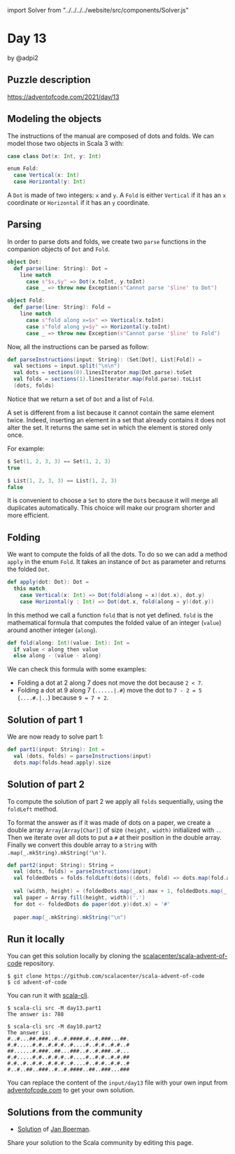 import Solver from "../../../../website/src/components/Solver.js"

# Day 13
by @adpi2

## Puzzle description

https://adventofcode.com/2021/day/13

## Modeling the objects

The instructions of the manual are composed of dots and folds.
We can model those two objects in Scala 3 with:

```scala
case class Dot(x: Int, y: Int)

enum Fold:
  case Vertical(x: Int)
  case Horizontal(y: Int)
```

A `Dot` is made of two integers: `x` and `y`.
A `Fold` is either `Vertical` if it has an `x` coordinate or `Horizontal` if it has an `y` coordinate. 

## Parsing

In order to parse dots and folds, we create two `parse` functions in the companion objects of `Dot` and `Fold`.

```scala
object Dot:
  def parse(line: String): Dot =
    line match
      case s"$x,$y" => Dot(x.toInt, y.toInt)
      case _ => throw new Exception(s"Cannot parse '$line' to Dot")

object Fold:
  def parse(line: String): Fold =
    line match
      case s"fold along x=$x" => Vertical(x.toInt)
      case s"fold along y=$y" => Horizontal(y.toInt)
      case _ => throw new Exception(s"Cannot parse '$line' to Fold")
```

Now, all the instructions can be parsed as follow:

```scala
def parseInstructions(input: String): (Set[Dot], List[Fold]) =
  val sections = input.split("\n\n")
  val dots = sections(0).linesIterator.map(Dot.parse).toSet
  val folds = sections(1).linesIterator.map(Fold.parse).toList
  (dots, folds)
```

Notice that we return a set of `Dot` and a list of `Fold`.

A set is different from a list because it cannot contain the same element twice.
Indeed, inserting an element in a set that already contains it does not alter the set.
It returns the same set in which the element is stored only once.

For example:
```scala
$ Set(1, 2, 3, 3) == Set(1, 2, 3)
true

$ List(1, 2, 3, 3) == List(1, 2, 3)
false
```

It is convenient to choose a `Set` to store the `Dot`s because it will merge all duplicates automatically.
This choice will make our program shorter and more efficient.

## Folding

We want to compute the folds of all the dots.
To do so we can add a method `apply` in the enum `Fold`.
It takes an instance of `Dot` as parameter and returns the folded `Dot`.

```scala
def apply(dot: Dot): Dot =
  this match
    case Vertical(x: Int) => Dot(fold(along = x)(dot.x), dot.y)
    case Horizontal(y : Int) => Dot(dot.x, fold(along = y)(dot.y))
```

In this method we call a function `fold` that is not yet defined.
`fold` is the mathematical formula that computes the folded value of an integer (`value`) around another integer (`along`).

```scala
def fold(along: Int)(value: Int): Int =
  if value < along then value
  else along - (value - along)
```

We can check this formula with some examples:
 - Folding a dot at 2 along 7 does not move the dot because `2 < 7`.
 - Folding a dot at 9 along 7 (`......|.#`) move the dot to `7 - 2 = 5` (`....#.|..`) because `9 = 7 + 2`.

## Solution of part 1

We are now ready to solve part 1:

```scala
def part1(input: String): Int =
  val (dots, folds) = parseInstructions(input)
  dots.map(folds.head.apply).size
```

<Solver puzzle="day13-part1"/>

## Solution of part 2

To compute the solution of part 2 we apply all `folds` sequentially, using the `foldLeft` method.

To format the answer as if it was made of dots on a paper, we create a double array `Array[Array[Char]]` of size `(height, width)` initialized with `.`. Then we iterate over all dots to put a `#` at their position in the double array.
Finally we convert this double array to a `String` with `.map(_.mkString).mkString('\n')`.

```scala
def part2(input: String): String =
  val (dots, folds) = parseInstructions(input)
  val foldedDots = folds.foldLeft(dots)((dots, fold) => dots.map(fold.apply))
  
  val (width, height) = (foldedDots.map(_.x).max + 1, foldedDots.map(_.y).max + 1)
  val paper = Array.fill(height, width)('.')
  for dot <- foldedDots do paper(dot.y)(dot.x) = '#'
  
  paper.map(_.mkString).mkString("\n")
```

<Solver puzzle="day13-part2"/>

## Run it locally

You can get this solution locally by cloning the [scalacenter/scala-advent-of-code](https://github.com/scalacenter/scala-advent-of-code) repository.
```
$ git clone https://github.com/scalacenter/scala-advent-of-code
$ cd advent-of-code
```

You can run it with [scala-cli](https://scala-cli.virtuslab.org/).

```
$ scala-cli src -M day13.part1
The answer is: 788

$ scala-cli src -M day10.part2
The answer is:
#..#...##.###..#..#.####.#..#.###...##.
#.#.....#.#..#.#.#..#....#..#.#..#.#..#
##......#.###..##...###..#..#.###..#...
#.#.....#.#..#.#.#..#....#..#.#..#.#.##
#.#..#..#.#..#.#.#..#....#..#.#..#.#..#
#..#..##..###..#..#.####..##..###...###
```

You can replace the content of the `input/day13` file with your own input from
[adventofcode.com](https://adventofcode.com/2021/day/13) to get your own
solution.

## Solutions from the community

- [Solution](https://github.com/Jannyboy11/AdventOfCode2021/blob/main/src/main/scala/day13/Day13.scala) of [Jan Boerman](https://twitter.com/JanBoerman95).

Share your solution to the Scala community by editing this page.
